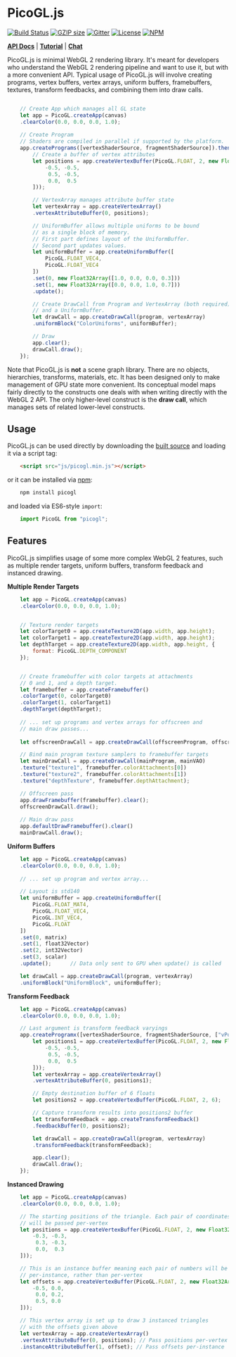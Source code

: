 PicoGL.js
========

[![Build Status](https://travis-ci.org/tsherif/picogl.js.svg?branch=master)](https://travis-ci.org/tsherif/picogl.js) [![GZIP size](https://badge-size.herokuapp.com/tsherif/picogl.js/master/build/picogl.min.js.svg?compression=gzip)](https://github.com/tsherif/picogl.js/blob/master/build/picogl.min.js) [![Gitter](https://img.shields.io/gitter/room/picogl.js/general.svg)](https://gitter.im/picogl-js/general) [![License](https://img.shields.io/github/license/tsherif/picogl.js.svg)](https://github.com/tsherif/picogl.js/blob/master/LICENSE) [![NPM](https://img.shields.io/npm/v/picogl.svg)](https://www.npmjs.com/package/picogl)

**[API Docs](https://tsherif.github.io/picogl.js/docs/)** | **[Tutorial](https://tsherif.wordpress.com/2017/07/26/webgl-2-development-with-picogl-js/)** | **[Chat](https://gitter.im/picogl-js/general)**

PicoGL.js is minimal WebGL 2 rendering library. It's meant for developers who understand the WebGL 2 rendering pipeline and want to use it, but with a more convenient API. Typical usage of PicoGL.js will involve creating programs, vertex buffers, vertex arrays, uniform buffers, framebuffers, textures, transform feedbacks, and combining them into draw calls.

```JavaScript

    // Create App which manages all GL state
    let app = PicoGL.createApp(canvas)
    .clearColor(0.0, 0.0, 0.0, 1.0);
    
    // Create Program
    // Shaders are compiled in parallel if supported by the platform.
    app.createPrograms([vertexShaderSource, fragmentShaderSource]).then(([program]) => {
        // Create a buffer of vertex attributes
        let positions = app.createVertexBuffer(PicoGL.FLOAT, 2, new Float32Array([
            -0.5, -0.5,
             0.5, -0.5,
             0.0,  0.5
        ]));

        // VertexArray manages attribute buffer state
        let vertexArray = app.createVertexArray()
        .vertexAttributeBuffer(0, positions);

        // UniformBuffer allows multiple uniforms to be bound
        // as a single block of memory.
        // First part defines layout of the UniformBuffer.
        // Second part updates values.
        let uniformBuffer = app.createUniformBuffer([
            PicoGL.FLOAT_VEC4,
            PicoGL.FLOAT_VEC4
        ])
        .set(0, new Float32Array([1.0, 0.0, 0.0, 0.3]))
        .set(1, new Float32Array([0.0, 0.0, 1.0, 0.7]))
        .update();

        // Create DrawCall from Program and VertexArray (both required),
        // and a UniformBuffer.
        let drawCall = app.createDrawCall(program, vertexArray)
        .uniformBlock("ColorUniforms", uniformBuffer);

        // Draw
        app.clear();
        drawCall.draw();
    });

``` 

Note that PicoGL.js is **not** a scene graph library. There are no objects, hierarchies, transforms, materials, etc. It has been designed only to make management of GPU state more convenient. Its conceptual model maps fairly directly to the constructs one deals with when writing directly with the WebGL 2 API. The only higher-level construct is the **draw call**, which manages sets of related lower-level constructs.



Usage
-----
PicoGL.js can be used directly by downloading the [built source](https://tsherif.github.io/picogl.js/build/picogl.min.js) and loading it via a script tag:

```HTML
    <script src="js/picogl.min.js"></script>
```

or it can be installed via [npm](https://www.npmjs.com/package/picogl):

```bash
    npm install picogl
```

and loaded via ES6-style `import`:   

```JavaScript
    import PicoGL from "picogl";
```

Features
--------

PicoGL.js simplifies usage of some more complex WebGL 2 features, such as multiple render targets, uniform buffers, transform feedback and instanced drawing.

**Multiple Render Targets**

```JavaScript
    let app = PicoGL.createApp(canvas)
    .clearColor(0.0, 0.0, 0.0, 1.0);


    // Texture render targets
    let colorTarget0 = app.createTexture2D(app.width, app.height);
    let colorTarget1 = app.createTexture2D(app.width, app.height);
    let depthTarget = app.createTexture2D(app.width, app.height, {
        format: PicoGL.DEPTH_COMPONENT
    });


    // Create framebuffer with color targets at attachments 
    // 0 and 1, and a depth target.
    let framebuffer = app.createFramebuffer()
    .colorTarget(0, colorTarget0)
    .colorTarget(1, colorTarget1)
    .depthTarget(depthTarget);
    
    // ... set up programs and vertex arrays for offscreen and
    // main draw passes...
    
    let offscreenDrawCall = app.createDrawCall(offscreenProgram, offscreenVAO);

    // Bind main program texture samplers to framebuffer targets
    let mainDrawCall = app.createDrawCall(mainProgram, mainVAO)
    .texture("texture1", framebuffer.colorAttachments[0])
    .texture("texture2", framebuffer.colorAttachments[1])
    .texture("depthTexture", framebuffer.depthAttachment);

    // Offscreen pass
    app.drawFramebuffer(framebuffer).clear();
    offscreenDrawCall.draw();
    
    // Main draw pass
    app.defaultDrawFramebuffer().clear()
    mainDrawCall.draw();
```

**Uniform Buffers**

```JavaScript
    let app = PicoGL.createApp(canvas)
    .clearColor(0.0, 0.0, 0.0, 1.0);
    
    // ... set up program and vertex array...

    // Layout is std140
    let uniformBuffer = app.createUniformBuffer([
        PicoGL.FLOAT_MAT4,
        PicoGL.FLOAT_VEC4,
        PicoGL.INT_VEC4,
        PicoGL.FLOAT
    ])
    .set(0, matrix)
    .set(1, float32Vector)
    .set(2, int32Vector)
    .set(3, scalar)
    .update();      // Data only sent to GPU when update() is called

    let drawCall = app.createDrawCall(program, vertexArray)
    .uniformBlock("UniformBlock", uniformBuffer);
```

**Transform Feedback**

```JavaScript
    let app = PicoGL.createApp(canvas)
    .clearColor(0.0, 0.0, 0.0, 1.0);

    // Last argument is transform feedback varyings
    app.createProgramx([vertexShaderSource, fragmentShaderSource, ["vPosition"]]).then(([program]) => {
        let positions1 = app.createVertexBuffer(PicoGL.FLOAT, 2, new Float32Array([
            -0.5, -0.5,
             0.5, -0.5,
             0.0,  0.5
        ]));
        let vertexArray = app.createVertexArray()
        .vertexAttributeBuffer(0, positions1);

        // Empty destination buffer of 6 floats
        let positions2 = app.createVertexBuffer(PicoGL.FLOAT, 2, 6);  

        // Capture transform results into positions2 buffer
        let transformFeedback = app.createTransformFeedback()
        .feedbackBuffer(0, positions2);

        let drawCall = app.createDrawCall(program, vertexArray)
        .transformFeedback(transformFeedback);

        app.clear();
        drawCall.draw();
    });
``` 

**Instanced Drawing**

```JavaScript
    let app = PicoGL.createApp(canvas)
    .clearColor(0.0, 0.0, 0.0, 1.0);

    // The starting positions of the triangle. Each pair of coordinates
    // will be passed per-vertex
    let positions = app.createVertexBuffer(PicoGL.FLOAT, 2, new Float32Array([
        -0.3, -0.3,
         0.3, -0.3,
         0.0,  0.3
    ]));

    // This is an instance buffer meaning each pair of numbers will be passed
    // per-instance, rather than per-vertex
    let offsets = app.createVertexBuffer(PicoGL.FLOAT, 2, new Float32Array([
        -0.5, 0.0,
         0.0, 0.2,
         0.5, 0.0
    ]));

    // This vertex array is set up to draw 3 instanced triangles 
    // with the offsets given above
    let vertexArray = app.createVertexArray()
    .vertexAttributeBuffer(0, positions); // Pass positions per-vertex
    .instanceAttributeBuffer(1, offset); // Pass offsets per-instance
```
